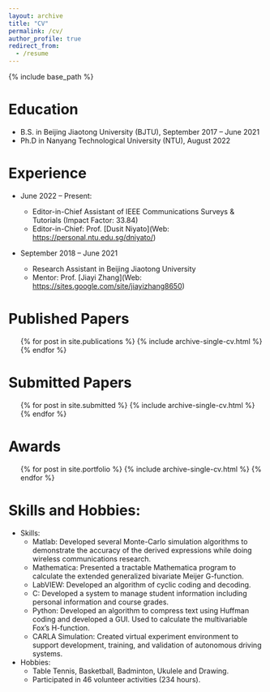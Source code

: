 ```yaml
---
layout: archive
title: "CV"
permalink: /cv/
author_profile: true
redirect_from:
  - /resume
---
```


{% include base_path %}

Education
======
* B.S. in Beijing Jiaotong University (BJTU), September 2017 – June 2021
* Ph.D in Nanyang Technological University (NTU), August 2022

Experience
======
* June 2022 – Present:
  * Editor-in-Chief Assistant of IEEE Communications Surveys & Tutorials (Impact Factor: 33.84)
  * Editor-in-Chief: Prof. [Dusit Niyato](Web: https://personal.ntu.edu.sg/dniyato/)

* September 2018 – June 2021
  * Research Assistant in Beijing Jiaotong University
  * Mentor: Prof. [Jiayi Zhang](Web: https://sites.google.com/site/jiayizhang8650)


Published Papers
======
  <ul>{% for post in site.publications %}
    {% include archive-single-cv.html %}
  {% endfor %}</ul>

Submitted Papers
======
  <ul>{% for post in site.submitted %}
    {% include archive-single-cv.html %}
  {% endfor %}</ul>
  
Awards
======
  <ul>{% for post in site.portfolio %}
    {% include archive-single-cv.html %}
  {% endfor %}</ul>
  
Skills and Hobbies:
======
* Skills:
	* Matlab: Developed several Monte-Carlo simulation algorithms to demonstrate the accuracy of the derived expressions while doing wireless communications research.
	* Mathematica: Presented a tractable Mathematica program to calculate the extended generalized bivariate Meijer G-function.
	* LabVIEW: Developed an algorithm of cyclic coding and decoding.
	* C: Developed a system to manage student information including personal information and course grades.
	* Python: Developed an algorithm to compress text using Huffman coding and developed a GUI. Used to calculate the multivariable Fox’s H-function.
	* CARLA Simulation: Created virtual experiment environment to support development, training, and validation of autonomous driving systems.
* Hobbies:
	* Table Tennis, Basketball, Badminton, Ukulele and Drawing.
	* Participated in 46 volunteer activities (234 hours).


